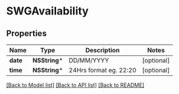# SWGAvailability

## Properties
Name | Type | Description | Notes
------------ | ------------- | ------------- | -------------
**date** | **NSString*** | DD/MM/YYYY | [optional] 
**time** | **NSString*** | 24Hrs format eg. 22:20 | [optional] 

[[Back to Model list]](../README.md#documentation-for-models) [[Back to API list]](../README.md#documentation-for-api-endpoints) [[Back to README]](../README.md)


